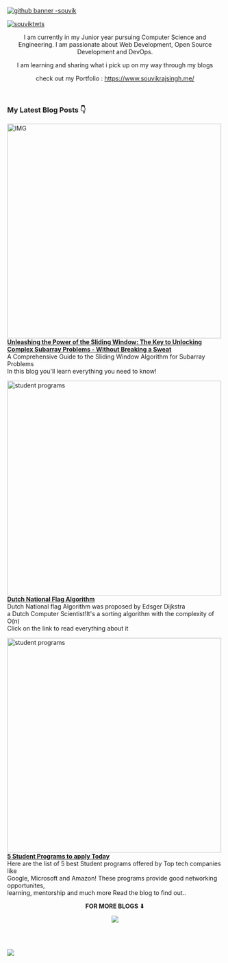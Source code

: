 [![github banner -souvik](https://user-images.githubusercontent.com/81793119/198823624-6e957568-e6fe-4fb9-96b0-d75ceae4fd18.png)](https://twitter.com/intent/follow?screen_name=souvikrajsingh)

<p align="left"> <a href="https://twitter.com/intent/follow?screen_name=souviktwts" target="blank"><img src="https://img.shields.io/twitter/follow/souviktwts?logo=twitter&style=for-the-badge" alt="souviktwts"/></a></p>

<div align="center">
  
I am currently in my Junior year pursuing Computer Science and Engineering. I am passionate about Web Development, Open Source Development and DevOps.
  
  I am learning and sharing what i pick up on my way through my blogs 

check out my Portfolio : https://www.souvikrajsingh.me/

<br>

</div>

<!-- Hashnode Blogs Starts -->
### My Latest Blog Posts 👇

<a href="https://souvikrajsingh.hashnode.dev/unleashing-the-power-of-the-sliding-window-the-key-to-unlocking-complex-subarray-problems-without-breaking-a-sweat" title="Unleashing the Power of the Sliding Window: The Key to Unlocking Complex Subarray Problems - Without Breaking a Sweat"><img width="500" alt="IMG" src="https://user-images.githubusercontent.com/81793119/227935441-4217233c-982f-4dde-a91e-159cbe99ff69.png"><br><strong>Unleashing the Power of the Sliding Window: The Key to Unlocking Complex Subarray Problems - Without Breaking a Sweat</strong></a>
<br/>A Comprehensive Guide to the Sliding Window Algorithm for Subarray Problems<br>In this blog you'll learn everything you need to know!<br/>

<a href="https://souvikrajsingh.hashnode.dev/dutch-national-flag-algorithm" title="Dutch National Flag Algorithm"><img width="500" alt="student programs" src="https://user-images.githubusercontent.com/81793119/200118001-f5f834ec-2ccf-49e1-a6c4-00690426f3d2.png"><br><strong>Dutch National Flag Algorithm</strong></a>
<br/>Dutch National flag Algorithm was proposed by Edsger Dijkstra <br>a Dutch Computer Scientist!It's a sorting algorithm with the complexity of O(n)<br>
Click on the link to read everything about it <br/>

<a href="https://souvikrajsingh.hashnode.dev/student-program-you-should-definitely-know-about" title="5 Student Programs to apply Today"><img width="500" alt="student programs" src="https://user-images.githubusercontent.com/81793119/198825137-39e6dc4c-5b18-405d-9904-c19d45d8d3ec.png"><br><strong>5 Student Programs to apply Today</strong></a>
<br/>Here are the list of 5 best Student programs offered by Top tech companies like<br>Google, Microsoft and Amazon! These programs provide good networking opportunites,<br>learning, mentorship and much more Read the blog to find out.. <br/>

<!-- <a href="https://souvikrajsingh.hashnode.dev/everything-you-need-to-know-about-hacktoberfest" title="Everything you need to know about Hacktoberfest!"><img width="500" alt="hacktoberfest" src="https://user-images.githubusercontent.com/81793119/198825435-8947db33-5fcb-4c9b-b43a-32d96f1c489d.png"><br><strong>Everything you need to know about Hacktoberfest!</strong></a>
<br/>Hacktoberfest is month-long celebration of open-source by DigitalOcean that<br>encourages new folks to participate and introduce them to the culture of Open-Source.<br>In this blog you'll learn everything you need to know!<br/> -->


<div align="center">
<p align="center"><b>FOR MORE BLOGS ⬇</b></p>
<p><a href="https://souvikrajsingh.hashnode.dev/"><img src="https://img.shields.io/badge/Hashnode-2962FF?style=for-the-badge&logo=hashnode&logoColor=white"></a></p>
</div>

<br>
<br>

![](https://komarev.com/ghpvc/?username=souvikrajsingh)


<!-- Github stats  -->
<!--  <img width="500" src="https://github-readme-stats.vercel.app/api?username=souvikrajsingh&show_icons=true&include_all_commits=true&theme=tokyonight" alt="Souvik's github stats" />
 -->










